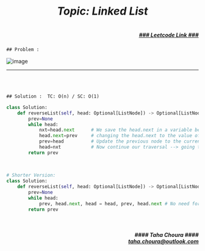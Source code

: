 <h1 align="center";"><em> Topic: Linked List</em></h1>
<h5 align="right"> <br/><a align="right" width="80" href="https://leetcode.com/problems/reverse-linked-list/" target="_blank"><ins>### Leetcode Link ###</ins></a></h5>     
                                                                                                                                 
```diff
## Problem : 
```
                                                                                                                    
![image](https://user-images.githubusercontent.com/11164303/169685382-23512e73-3846-4b43-9805-3af3ca921de4.png)

-------                    

<br/><br/>
                    
```diff
## Solution :  TC: O(n) / SC: O(1)
```                           
```python
class Solution:
    def reverseList(self, head: Optional[ListNode]) -> Optional[ListNode]:
        prev=None 
        while head: 
            nxt=head.next      # We save the head.next in a variable because head will be changed later and we will loose the next!
            head.next=prev     # changing the head.next to the value of previous node
            prev=head          # Update the previous node to the current node
            head=nxt           # Now continue our traversal --> going to the next node (which was saved in 'nxt' variable)
        return prev
                                                                                                                             
                                                                                                                             
                                                                                                                             
# Shorter Version: 
class Solution:
    def reverseList(self, head: Optional[ListNode]) -> Optional[ListNode]:
        prev=None
        while head: 
            prev, head.next, head = head, prev, head.next # No need for 'nxt' thanks to tuple packing/unpacking (direct assignment)
        return prev
```
<br/>            
<h5 align="right" margin-right:12px>#### Taha Choura ####<br/><a align="right" width="70" href="#">taha.choura@outlook.com</a></h5> 
             
